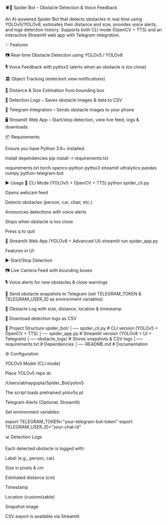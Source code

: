 🕷️🤖 Spider Bot – Obstacle Detection & Voice Feedback

An AI-powered Spider Bot that detects obstacles in real time using YOLOv5/YOLOv8, estimates their distance and size, provides voice alerts, and logs detection history.
Supports both CLI mode (OpenCV + TTS) and an interactive Streamlit web app with Telegram integration.

✨ Features

📷 Real-time Obstacle Detection using YOLOv5 / YOLOv8

🎙️ Voice Feedback with pyttsx3 (alerts when an obstacle is too close)

🏛️ Object Tracking (enter/exit view notifications)

📏 Distance & Size Estimation from bounding box

💾 Detection Logs – Saves obstacle images & data to CSV

📲 Telegram Integration – Sends obstacle images to your phone

🖥️ Streamlit Web App – Start/stop detection, view live feed, logs & downloads

📦 Requirements

Ensure you have Python 3.8+ installed.

Install dependencies
pip install -r requirements.txt

requirements.txt
torch
opencv-python
pyttsx3
streamlit
ultralytics
pandas
numpy
python-telegram-bot

▶️ Usage
🔹 CLI Mode (YOLOv5 + OpenCV + TTS)
python spider_cli.py


Opens webcam feed

Detects obstacles (person, car, chair, etc.)

Announces detections with voice alerts

Stops when obstacle is too close

Press q to quit

🔹 Streamlit Web App (YOLOv8 + Advanced UI)
streamlit run spider_app.py


Features in UI:

▶️ Start/Stop Detection

📷 Live Camera Feed with bounding boxes

🎙️ Voice alerts for new obstacles & close warnings

📲 Send obstacle snapshots to Telegram (set TELEGRAM_TOKEN & TELEGRAM_USER_ID as environment variables)

📝 Obstacle Log with size, distance, location & timestamp

📅 Download detection logs as CSV

📂 Project Structure
spider_bot/
│── spider_cli.py          # CLI version (YOLOv5 + OpenCV + TTS)
│── spider_app.py          # Streamlit version (YOLOv8 + UI + Telegram)
│── obstacle_logs/         # Stores snapshots & CSV logs
│── requirements.txt       # Dependencies
│── README.md              # Documentation

⚙️ Configuration

YOLOv5 Model (CLI mode)

Place YOLOv5 repo at:

/Users/abhaygupta/Spider_Bot/yolov5


The script loads pretrained yolov5s.pt

Telegram Alerts (Optional, Streamlit)

Set environment variables:

export TELEGRAM_TOKEN="your-telegram-bot-token"
export TELEGRAM_USER_ID="your-chat-id"

📊 Detection Logs

Each detected obstacle is logged with:

Label (e.g., person, car)

Size in pixels & cm

Estimated distance (cm)

Timestamp

Location (customizable)

Snapshot image

CSV export is available via Streamlit.
